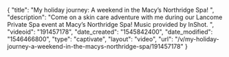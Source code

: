 {
    "title": "My holiday journey: A weekend in the Macy’s Northridge Spa! ",
    "description": "Come on a skin care adventure with me during our Lancome Private Spa event at Macy’s Northridge Spa! Music provided by InShot. ",
    "videoid": "191457178",
    "date_created": "1545842400",
    "date_modified": "1546466800",
    "type": "captivate",
    "layout": "video",
    "url": "\/v\/my-holiday-journey-a-weekend-in-the-macys-northridge-spa\/191457178"
}